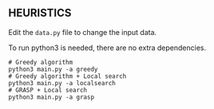 HEURISTICS
----------

Edit the `data.py` file to change the input data.

To run python3 is needed, there are no extra dependencies.

```
# Greedy algorithm
python3 main.py -a greedy
# Greedy algorithm + Local search
python3 main.py -a localsearch
# GRASP + Local search
python3 main.py -a grasp
```
